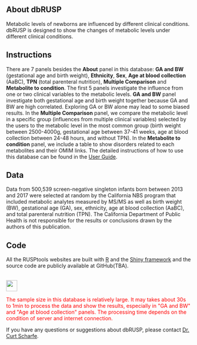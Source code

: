 ## About dbRUSP
Metabolic levels of newborns are influenced by different clinical conditions. dbRUSP is designed to show the changes of metabolic levels under different clinical conditions. 

## Instructions
There are 7 panels besides the **About** panel in this database: **GA and BW** (gestational age and birth weight), **Ethnicity**, **Sex**, **Age at blood collection** (AaBC), **TPN** (total parenteral nutrition), **Multiple Comparison** and **Metabolite to condition**. The first 5 panels investigate the influence from one or two clinical variables to the metabolic levels. **GA and BW** panel investigate both gestational age and birth weight together because GA and BW are high correlated. Exploring GA or BW alone may lead to some biased results. In the **Multiple Comparison** panel, we compare the metabolic level in a specific group (influences from multiple clinical variables) selected by the users to the metabolic level in the most common group (birth weight between 2500-4000g, gestational age between 37-41 weeks, age at blood collection between 24-48 hours, and without TPN). In the **Metabolite to condition** panel, we include a table to show disorders related to each metabolites and their OMIM links. The detailed instructions of how to use this database can be found in the <a href="userguide.pdf" download="user_guide.pdf">User Guide</a>.

## Data
Data from 500,539 screen-negative singleton infants born between 2013 and 2017 were selected at random by the California NBS program that included metabolic analytes measured by MS/MS as well as birth weight (BW), gestational age (GA), sex, ethnicity, age at blood collection (AaBC), and total parenteral nutrition (TPN). The California Department of Public Health is not responsible for the results or conclusions drawn by the authors of this publication.

## Code
All the RUSPtools websites are built with <a href="http://www.r-project.org" target="_blank">R</a> and the <a href="http://shiny.rstudio.com" target="_blank">Shiny framework</a> and the source code are publicly available at GitHub(TBA). 

</br>

<img src="attention.png" width="30" height="30" /> 

<span style="color: red;"> The sample size in this database is relatively large. It may takes about 30s to 1min to process the data and show the results, especially in "GA and BW" and "Age at blood collection" panels. The processing time depends on the condition of server and internet connection. </span>

If you have any questions or suggestions about dbRUSP, please contact [Dr. Curt Scharfe](mailto:curt.scharfe@yale.edu). 
